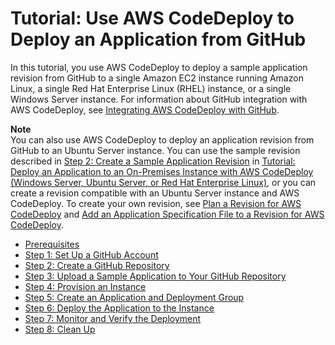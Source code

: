 # Tutorial: Use AWS CodeDeploy to Deploy an Application from GitHub<a name="tutorials-github"></a>

In this tutorial, you use AWS CodeDeploy to deploy a sample application revision from GitHub to a single Amazon EC2 instance running Amazon Linux, a single Red Hat Enterprise Linux \(RHEL\) instance, or a single Windows Server instance\. For information about GitHub integration with AWS CodeDeploy, see [Integrating AWS CodeDeploy with GitHub](integrations-partners-github.md)\.

**Note**  
You can also use AWS CodeDeploy to deploy an application revision from GitHub to an Ubuntu Server instance\. You can use the sample revision described in [Step 2: Create a Sample Application Revision](tutorials-on-premises-instance.md#tutorials-on-premises-instance-2-create-sample-revision) in [Tutorial: Deploy an Application to an On\-Premises Instance with AWS CodeDeploy \(Windows Server, Ubuntu Server, or Red Hat Enterprise Linux\)](tutorials-on-premises-instance.md), or you can create a revision compatible with an Ubuntu Server instance and AWS CodeDeploy\. To create your own revision, see [Plan a Revision for AWS CodeDeploy](application-revisions-plan.md) and [Add an Application Specification File to a Revision for AWS CodeDeploy](application-revisions-appspec-file.md)\.


+ [Prerequisites](tutorials-github-prerequisites.md)
+ [Step 1: Set Up a GitHub Account](tutorials-github-create-github-account.md)
+ [Step 2: Create a GitHub Repository](tutorials-github-create-github-repository.md)
+ [Step 3: Upload a Sample Application to Your GitHub Repository](tutorials-github-upload-sample-revision.md)
+ [Step 4: Provision an Instance](tutorials-github-provision-instance.md)
+ [Step 5: Create an Application and Deployment Group](tutorials-github-create-application.md)
+ [Step 6: Deploy the Application to the Instance](tutorials-github-deploy-application.md)
+ [Step 7: Monitor and Verify the Deployment](tutorials-github-verify.md)
+ [Step 8: Clean Up](tutorials-github-clean-up.md)